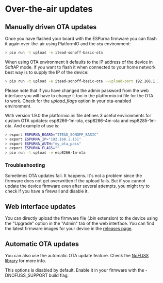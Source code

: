 # Over-the-air updates

## Manually driven OTA updates

Once you have flashed your board with the ESPurna firmware you can flash it again over-the-air using PlatformIO and the ```ota``` environment:

```bash
> pio run -t upload -e itead-sonoff-basic-ota
```

When using OTA environment it defaults to the IP address of the device in SoftAP mode. If you want to flash it when connected to your home network best way is to supply the IP of the device:

```bash
> pio run -t upload -e itead-sonoff-basic-ota --upload-port 192.168.1.151
```

Please note that if you have changed the admin password from the web interface you will have to change it too in the platformio.ini file for the OTA to work. Check for the *upload_flags* option in your ota-enabled environment.

With version 1.9.0 the platformio.ini file defines 3 useful environments for custom OTA updates: esp8266-1m-ota, esp8266-4m-ota and esp8285-1m-ota. And example of use is:

```bash
> export ESPURNA_BOARD="ITEAD_SONOFF_BASIC"
> export ESPURNA_IP="192.168.1.151"
> export ESPURNA_AUTH="my_ota_pass"
> export ESPURNA_FLAGS=""
> pio run -t upload -e esp8266-1m-ota
```

### Troubleshooting

Sometimes OTA updates fail. It happens. It's not a problem since the firmware does not get overwritten if the upload fails. But if you cannot update the device firmware even after several attempts, you might try to check if you have a firewall and disable it.

## Web interface updates

You can directly upload the firmware file (.bin extension) to the device using the "Upgrade" option in the "Admin" tab of the web interface. You can find the latest firmware images for your device in the [releases page](https://github.com/xoseperez/espurna/releases/).

## Automatic OTA updates

You can also use the automatic OTA update feature. Check the [NoFUSS library](https://bitbucket.org/xoseperez/nofuss) for more info.

This options is disabled by default. Enable it in your firmware with the -DNOFUSS_SUPPORT build flag.
